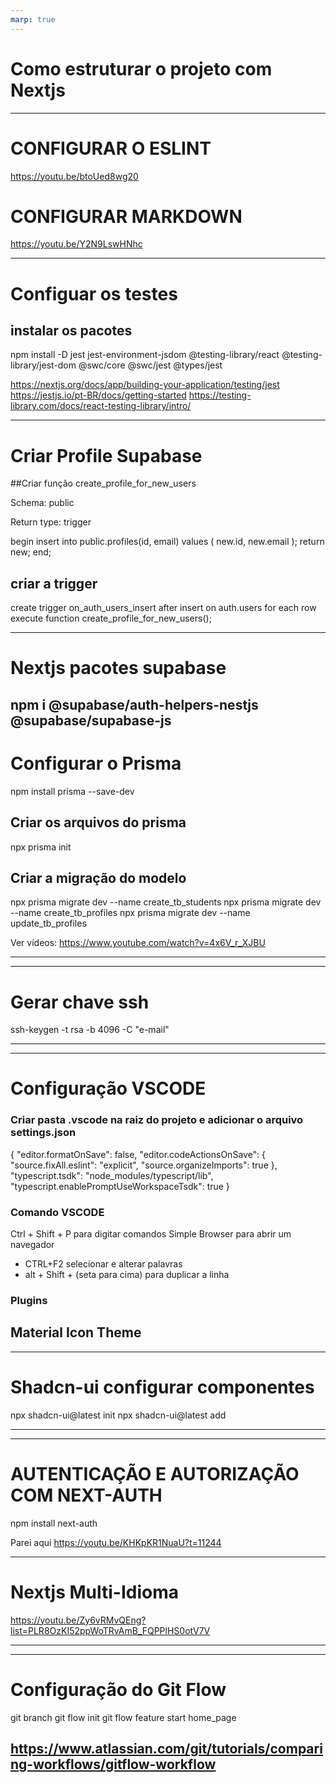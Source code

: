 ```yaml
---
marp: true
---
```


# Como estruturar o projeto com Nextjs

---

# CONFIGURAR O ESLINT
https://youtu.be/btoUed8wg20 

# CONFIGURAR MARKDOWN
https://youtu.be/Y2N9LswHNhc

---

# Configuar os testes

## instalar os pacotes

npm install -D jest jest-environment-jsdom @testing-library/react @testing-library/jest-dom @swc/core @swc/jest @types/jest


https://nextjs.org/docs/app/building-your-application/testing/jest
https://jestjs.io/pt-BR/docs/getting-started 
https://testing-library.com/docs/react-testing-library/intro/

---
# Criar Profile Supabase
##Criar função
create_profile_for_new_users

Schema: public

Return type: trigger

begin
insert into public.profiles(id, email)
values (
  new.id,
  new.email
);
return new;
end;

## criar a trigger
create trigger on_auth_users_insert after insert on auth.users for each row execute function create_profile_for_new_users();

---
# Nextjs pacotes supabase

npm i @supabase/auth-helpers-nestjs @supabase/supabase-js
---
# Configurar o Prisma

npm install prisma --save-dev

## Criar os arquivos do prisma
npx prisma init

## Criar a migração do modelo
npx prisma migrate dev --name create_tb_students
npx prisma migrate dev --name create_tb_profiles
npx prisma migrate dev --name update_tb_profiles

Ver vídeos:
https://www.youtube.com/watch?v=4x6V_r_XJBU

---

---
# Gerar chave ssh
ssh-keygen -t rsa -b 4096 -C "e-mail"


---

---
# Configuração VSCODE
### Criar pasta .vscode na raiz do projeto e adicionar o arquivo settings.json

{
    "editor.formatOnSave": false,
    "editor.codeActionsOnSave": {
        "source.fixAll.eslint": "explicit",
        "source.organizeImports": true
    },
    "typescript.tsdk": "node_modules/typescript/lib",
    "typescript.enablePromptUseWorkspaceTsdk": true
}

### Comando VSCODE 
Ctrl + Shift + P para digitar comandos
Simple Browser para abrir um navegador
- CTRL+F2 selecionar e alterar palavras
- alt + Shift + (seta para cima) para duplicar a linha



### Plugins
Material Icon Theme
---

---
# Shadcn-ui configurar componentes

npx shadcn-ui@latest init
npx shadcn-ui@latest add

---

---
# AUTENTICAÇÃO E AUTORIZAÇÃO COM NEXT-AUTH

npm install next-auth

Parei aqui
https://youtu.be/KHKpKR1NuaU?t=11244

---

# Nextjs Multi-Idioma
https://youtu.be/Zy6vRMvQEng?list=PLR8OzKI52ppWoTRvAmB_FQPPlHS0otV7V

---

---
# Configuração do Git Flow

git branch
git flow init
git flow feature start home_page



https://www.atlassian.com/git/tutorials/comparing-workflows/gitflow-workflow
---